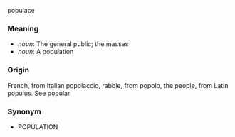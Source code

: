 populace
### Meaning
+ _noun_: The general public; the masses
+ _noun_: A population

### Origin

French, from Italian popolaccio, rabble, from popolo, the people, from Latin populus. See popular

### Synonym

+ POPULATION


